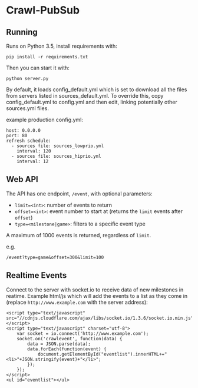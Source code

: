 # Crawl-PubSub

## Running
Runs on Python 3.5, install requirements with:

    pip install -r requirements.txt

Then you can start it with:

    python server.py

By default, it loads config_default.yml which is set to download all the files
from servers listed in sources_default.yml. To override this, copy config_default.yml
to config.yml and then edit, linking potentially other sources.yml files.

example production config.yml:

    host: 0.0.0.0
    port: 80
    refresh schedule:
      - sources file: sources_lowprio.yml
        interval: 120
      - sources file: sources_hiprio.yml
        interval: 12

## Web API
The API has one endpoint, `/event`, with optional parameters:
* `limit=<int>`: number of events to return
* `offset=<int>`: event number to start at (returns the `limit` events after `offset`)
* `type=<milestone|game>`: filters to a specific event type

A maximum of 1000 events is returned, regardless of `limit`.

e.g.

    /event?type=game&offset=300&limit=100

## Realtime Events
Connect to the server with socket.io to receive data of new milestones in reatime.
Example html/js which will add the events to a list as they come in
(replace `http://www.example.com` with the server address):

    <script type="text/javascript" src="//cdnjs.cloudflare.com/ajax/libs/socket.io/1.3.6/socket.io.min.js"></script>
    <script type="text/javascript" charset="utf-8">
        var socket = io.connect('http://www.example.com');
        socket.on('crawlevent', function(data) {
            data = JSON.parse(data);
            data.forEach(function(event) {
                document.getElementById("eventlist").innerHTML+="<li>"+JSON.stringify(event)+"</li>";
            });
        });
    </script>
    <ul id="eventlist"></ul>
